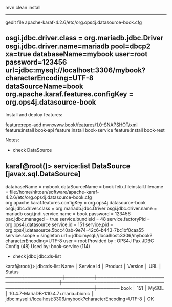 mvn clean install

----------------------
gedit file apache-karaf-4.2.6/etc/org.ops4j.datasource-book.cfg

osgi.jdbc.driver.class = org.mariadb.jdbc.Driver
osgi.jdbc.driver.name=mariadb
pool=dbcp2
xa=true
databaseName=mybook
user=root
password=123456
url=jdbc:mysql://localhost:3306/mybook?characterEncoding=UTF-8
dataSourceName=book
org.apache.karaf.features.configKey = org.ops4j.datasource-book
----------------------

Install and deploy features:

feature:repo-add mvn:www.book/features/1.0-SNAPSHOT/xml
feature:install book-api
feature:install book-service
feature:install book-rest

Notes:

- check DataSource

karaf@root()> service:list DataSource
[javax.sql.DataSource]
----------------------
 databaseName = mybook
 dataSourceName = book
 felix.fileinstall.filename = file:/home/nktoan/software/apache-karaf-4.2.6/etc/org.ops4j.datasource-book.cfg
 org.apache.karaf.features.configKey = org.ops4j.datasource-book
 osgi.jdbc.driver.class = org.mariadb.jdbc.Driver
 osgi.jdbc.driver.name = mariadb
 osgi.jndi.service.name = book
 password = 123456
 pax.jdbc.managed = true
 service.bundleid = 48
 service.factoryPid = org.ops4j.datasource
 service.id = 151
 service.pid = org.ops4j.datasource.5bcc40ab-9e74-42c6-b443-7bc1bf0caa55
 service.scope = singleton
 url = jdbc:mysql://localhost:3306/mybook?characterEncoding=UTF-8
 user = root
Provided by :
 OPS4J Pax JDBC Config (48)
Used by:
 book-service (114)


- check jdbc
    jdbc:ds-list

karaf@root()> jdbc:ds-list
Name │ Service Id │ Product │ Version                              │ URL                                                        │ Status
─────┼────────────┼─────────┼──────────────────────────────────────┼────────────────────────────────────────────────────────────┼───────
book │ 151        │ MySQL   │ 10.4.7-MariaDB-1:10.4.7+maria~bionic │ jdbc:mysql://localhost:3306/mybook?characterEncoding=UTF-8 │ OK









